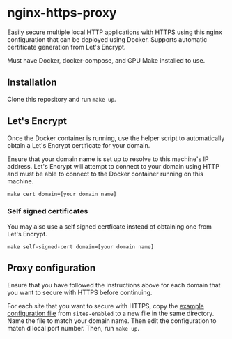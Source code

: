 # nginx-https-proxy

Easily secure multiple local HTTP applications with HTTPS using this nginx configuration that can be deployed using Docker. Supports automatic certificate generation from Let's Encrypt.

Must have Docker, docker-compose, and GPU Make installed to use.

## Installation

Clone this repository and run `make up`.

## Let's Encrypt

Once the Docker container is running, use the helper script to automatically obtain a Let's Encrypt certificate for your domain.

Ensure that your domain name is set up to resolve to this machine's IP address. Let's Encrypt will attempt to connect to your domain using HTTP and must be able to connect to the Docker container running on this machine.

```
make cert domain=[your domain name]
```

### Self signed certificates

You may also use a self signed certficate instead of obtaining one from Let's Encrypt.

```
make self-signed-cert domain=[your domain name]
```

## Proxy configuration

Ensure that you have followed the instructions above for each domain that you want to secure with HTTPS before continuing.

For each site that you want to secure with HTTPS, copy the [example configuration file](sites-enabled/.example.com.conf) from `sites-enabled` to a new file in the same directory. Name the file to match your domain name. Then edit the configuration to match d local port number. Then, run `make up`.
